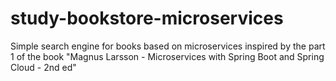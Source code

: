# study-bookstore-microservices
Simple search engine for books based on microservices inspired by the part 1 of the book "Magnus Larsson - Microservices with Spring Boot and Spring Cloud - 2nd ed"
